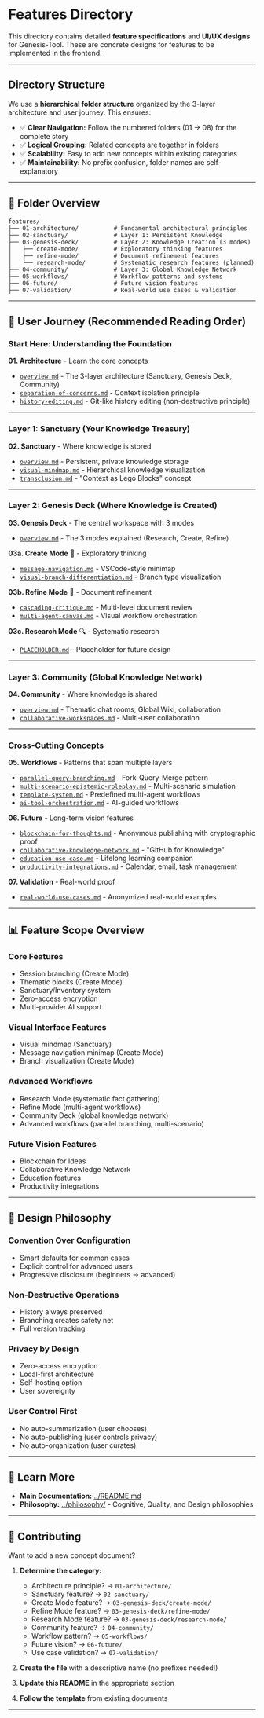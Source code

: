 # Features Directory

This directory contains detailed **feature specifications** and **UI/UX designs** for Genesis-Tool. These are concrete designs for features to be implemented in the frontend.

---

## Directory Structure

We use a **hierarchical folder structure** organized by the 3-layer architecture and user journey. This ensures:
- ✅ **Clear Navigation:** Follow the numbered folders (01 → 08) for the complete story
- ✅ **Logical Grouping:** Related concepts are together in folders
- ✅ **Scalability:** Easy to add new concepts within existing categories
- ✅ **Maintainability:** No prefix confusion, folder names are self-explanatory

---

## 📂 Folder Overview

```
features/
├── 01-architecture/          # Fundamental architectural principles
├── 02-sanctuary/             # Layer 1: Persistent Knowledge
├── 03-genesis-deck/          # Layer 2: Knowledge Creation (3 modes)
│   ├── create-mode/          # Exploratory thinking features
│   ├── refine-mode/          # Document refinement features
│   └── research-mode/        # Systematic research features (planned)
├── 04-community/             # Layer 3: Global Knowledge Network
├── 05-workflows/             # Workflow patterns and systems
├── 06-future/                # Future vision features
├── 07-validation/            # Real-world use cases & validation
```

---

## 🎯 User Journey (Recommended Reading Order)

### **Start Here: Understanding the Foundation**

**01. Architecture** - Learn the core concepts
- [`overview.md`](01-architecture/overview.md) - The 3-layer architecture (Sanctuary, Genesis Deck, Community)
- [`separation-of-concerns.md`](01-architecture/separation-of-concerns.md) - Context isolation principle
- [`history-editing.md`](01-architecture/history-editing.md) - Git-like history editing (non-destructive principle)

---

### **Layer 1: Sanctuary (Your Knowledge Treasury)**

**02. Sanctuary** - Where knowledge is stored
- [`overview.md`](02-sanctuary/overview.md) - Persistent, private knowledge storage
- [`visual-mindmap.md`](02-sanctuary/visual-mindmap.md) - Hierarchical knowledge visualization
- [`transclusion.md`](02-sanctuary/transclusion.md) - "Context as Lego Blocks" concept

---

### **Layer 2: Genesis Deck (Where Knowledge is Created)**

**03. Genesis Deck** - The central workspace with 3 modes
- [`overview.md`](03-genesis-deck/overview.md) - The 3 modes explained (Research, Create, Refine)

**03a. Create Mode** 🌟 - Exploratory thinking
- [`message-navigation.md`](03-genesis-deck/create-mode/message-navigation.md) - VSCode-style minimap
- [`visual-branch-differentiation.md`](03-genesis-deck/create-mode/visual-branch-differentiation.md) - Branch type visualization

**03b. Refine Mode** 🔄 - Document refinement
- [`cascading-critique.md`](03-genesis-deck/refine-mode/cascading-critique.md) - Multi-level document review
- [`multi-agent-canvas.md`](03-genesis-deck/refine-mode/multi-agent-canvas.md) - Visual workflow orchestration

**03c. Research Mode** 🔍 - Systematic research
- [`PLACEHOLDER.md`](03-genesis-deck/research-mode/PLACEHOLDER.md) - Placeholder for future design

---

### **Layer 3: Community (Global Knowledge Network)**

**04. Community** - Where knowledge is shared
- [`overview.md`](04-community/overview.md) - Thematic chat rooms, Global Wiki, collaboration
- [`collaborative-workspaces.md`](04-community/collaborative-workspaces.md) - Multi-user collaboration

---

### **Cross-Cutting Concepts**

**05. Workflows** - Patterns that span multiple layers
- [`parallel-query-branching.md`](05-workflows/parallel-query-branching.md) - Fork-Query-Merge pattern
- [`multi-scenario-epistemic-roleplay.md`](05-workflows/multi-scenario-epistemic-roleplay.md) - Multi-scenario simulation
- [`template-system.md`](05-workflows/template-system.md) - Predefined multi-agent workflows
- [`ai-tool-orchestration.md`](05-workflows/ai-tool-orchestration.md) - AI-guided workflows

**06. Future** - Long-term vision features
- [`blockchain-for-thoughts.md`](06-future/blockchain-for-thoughts.md) - Anonymous publishing with cryptographic proof
- [`collaborative-knowledge-network.md`](06-future/collaborative-knowledge-network.md) - "GitHub for Knowledge"
- [`education-use-case.md`](06-future/education-use-case.md) - Lifelong learning companion
- [`productivity-integrations.md`](06-future/productivity-integrations.md) - Calendar, email, task management

**07. Validation** - Real-world proof
- [`real-world-use-cases.md`](07-validation/real-world-use-cases.md) - Anonymized real-world examples

---

## 📊 Feature Scope Overview

### **Core Features**
- Session branching (Create Mode)
- Thematic blocks (Create Mode)
- Sanctuary/Inventory system
- Zero-access encryption
- Multi-provider AI support

### **Visual Interface Features**
- Visual mindmap (Sanctuary)
- Message navigation minimap (Create Mode)
- Branch visualization (Create Mode)

### **Advanced Workflows**
- Research Mode (systematic fact gathering)
- Refine Mode (multi-agent workflows)
- Community Deck (global knowledge network)
- Advanced workflows (parallel branching, multi-scenario)

### **Future Vision Features**
- Blockchain for Ideas
- Collaborative Knowledge Network
- Education features
- Productivity integrations

---

## 🎨 Design Philosophy

### Convention Over Configuration
- Smart defaults for common cases
- Explicit control for advanced users
- Progressive disclosure (beginners → advanced)

### Non-Destructive Operations
- History always preserved
- Branching creates safety net
- Full version tracking

### Privacy by Design
- Zero-access encryption
- Local-first architecture
- Self-hosting option
- User sovereignty

### User Control First
- No auto-summarization (user chooses)
- No auto-publishing (user controls privacy)
- No auto-organization (user curates)

---

## 🔗 Learn More

- **Main Documentation:** [../README.md](../README.md)
- **Philosophy:** [../philosophy/](../philosophy/) - Cognitive, Quality, and Design philosophies

---

## 📝 Contributing

Want to add a new concept document?

1. **Determine the category:**
   - Architecture principle? → `01-architecture/`
   - Sanctuary feature? → `02-sanctuary/`
   - Create Mode feature? → `03-genesis-deck/create-mode/`
   - Refine Mode feature? → `03-genesis-deck/refine-mode/`
   - Research Mode feature? → `03-genesis-deck/research-mode/`
   - Community feature? → `04-community/`
   - Workflow pattern? → `05-workflows/`
   - Future vision? → `06-future/`
   - Use case validation? → `07-validation/`

2. **Create the file** with a descriptive name (no prefixes needed!)

3. **Update this README** in the appropriate section

4. **Follow the template** from existing documents

---

